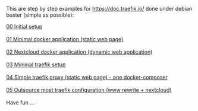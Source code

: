 This are step by step examples for https://doc.traefik.io/ done under debian buster (simple as possible):

<a href="https://github.com/andybe/traefiklands/tree/main/00_initial_setup">00 Initial setup</a>
<br>
<br>
<a href="https://github.com/andybe/traefiklands/tree/main/01_minimal_docker_application">01 Minimal docker application (static web page)</a>
<br>
<br>
<a href="https://github.com/andybe/traefiklands/tree/main/02_nextcloud_docker_application">02 Nextcloud docker application (dynamic web application)</a>
<br>
<br>
<a href="https://github.com/andybe/traefiklands/tree/main/03_minimal_traefik_proxy">03 Minimal traefik setup</a>
<br>
<br>
<a href="https://github.com/andybe/traefiklands/tree/main/04_simple_traefik_proxy">04 Simple traefik proxy (static web page) - one docker-composer</a>
<br>
<br>
<a href="https://github.com/andybe/traefiklands/tree/main/05_outsource_configuration">05 Outsource most traefik configuration (www rewrite + nextcloud)</a>
<br>
<br>
Have fun ...
